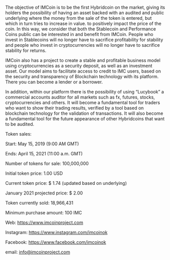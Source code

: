 The objective of IMCoin is to be the first Hybridcoin on the market, giving its holders the possibility of having an asset backed with an audited and public underlying where the money from the sale of the token is entered, but which in turn tries to increase in value. to positively impact the price of the coin. In this way, we consider that both the Stablecoin and Performance Coins public can be interested in and benefit from IMCoin. People who invest in Stablecoins will no longer have to sacrifice profitability for stability and people who invest in cryptocurrencies will no longer have to sacrifice stability for returns.

IMCoin also has a project to create a stable and profitable business model using cryptocurrencies as a security deposit, as well as an investment asset. Our model aims to facilitate access to credit to IMC users, based on the security and transparency of Blockchain technology with its platform. There you can become a lender or a borrower.

In addition, within our platform there is the possibility of using “Lucybook” a commercial accounts auditor for all markets such as fx, futures, stocks, cryptocurrencies and others. It will become a fundamental tool for traders who want to show their trading results, verified by a tool based on blockchain technology for the validation of transactions. It will also become a fundamental tool for the future appearance of other Hybridcoins that want to be audited.

Token sales:

Start: May 15, 2019 (9:00 AM GMT)

Ends: April 15, 2021 (11:00 a.m. GMT)

Number of tokens for sale: 100,000,000

Initial token price: 1.00 USD

Current token price: $ 1.74 (updated based on underlying)

January 2021 projected price: $ 2.00

Token currently sold: 18,966,431

Minimum purchase amount: 100 IMC

Web: https://www.imcoinproject.com

Instagram: https://www.instagram.com/imcoinok

Facebook: https://www.facebook.com/imcoinok

email: info@imcoinproject.com
